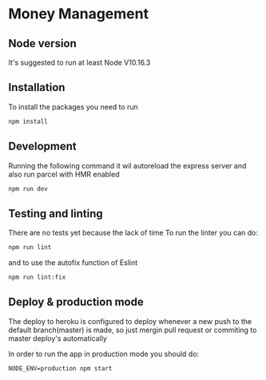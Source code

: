 # Money Management

## Node version
It's suggested to run at least Node V10.16.3

## Installation
To install the packages you need to run

```bash
npm install
```

## Development
Running the following command it wil autoreload the express server and also run parcel with HMR enabled
```bash
npm run dev
```

## Testing and linting
There are no tests yet because the lack of time
To run the linter you can do:
```bash
npm run lint
```
and to use the autofix function of Eslint
```bash
npm run lint:fix
```

## Deploy & production mode
The deploy to heroku is configured to deploy whenever a new push to the default branch(master) is made, so just mergin pull request or commiting to master deploy's automatically

In order to run the app in production mode you should do:

```
NODE_ENV=production npm start
```
